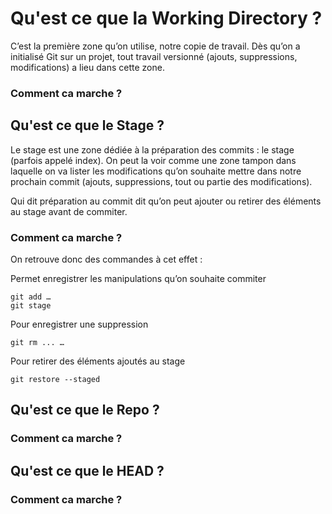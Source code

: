 # Qu'est ce que la Working Directory ?

C’est la première zone qu’on utilise, notre copie de travail. Dès qu’on a initialisé Git sur un projet, tout travail versionné (ajouts, suppressions, modifications) a lieu dans cette zone.



### Comment ca marche ?








## Qu'est ce que le Stage ?

 Le stage est une zone dédiée à la préparation des commits : le stage (parfois appelé index). On peut la voir comme une zone tampon dans laquelle on va lister les modifications qu’on souhaite mettre dans notre prochain commit (ajouts, suppressions, tout ou partie des modifications).

Qui dit préparation au commit dit qu’on peut ajouter ou retirer des éléments au stage avant de commiter. 



### Comment ca marche ?

On retrouve donc des commandes à cet effet :

Permet enregistrer les manipulations qu’on souhaite commiter

```shell
git add … 
git stage
```
Pour enregistrer une suppression 

```shell
git rm ... … 
```

Pour retirer des éléments ajoutés au stage

```shell
git restore --staged 
```








## Qu'est ce que le Repo ?







### Comment ca marche ?










## Qu'est ce que le HEAD ?






### Comment ca marche ?